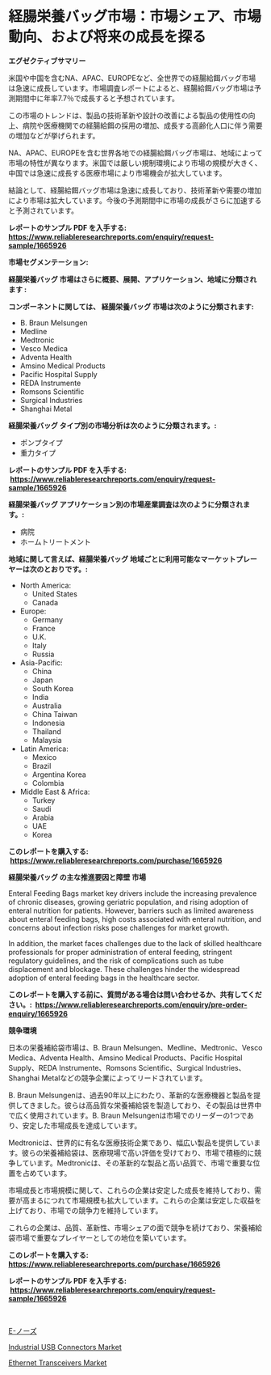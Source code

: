 <p><h1>経腸栄養バッグ市場：市場シェア、市場動向、および将来の成長を探る</h1></p><p><strong>エグゼクティブサマリー</strong></p>
<p><p>米国や中国を含むNA、APAC、EUROPEなど、全世界での経腸給餌バッグ市場は急速に成長しています。市場調査レポートによると、経腸給餌バッグ市場は予測期間中に年率7.7％で成長すると予想されています。</p><p>この市場のトレンドは、製品の技術革新や設計の改善による製品の使用性の向上、病院や医療機関での経腸給餌の採用の増加、成長する高齢化人口に伴う需要の増加などが挙げられます。</p><p>NA、APAC、EUROPEを含む世界各地での経腸給餌バッグ市場は、地域によって市場の特性が異なります。米国では厳しい規制環境により市場の規模が大きく、中国では急速に成長する医療市場により市場機会が拡大しています。</p><p>結論として、経腸給餌バッグ市場は急速に成長しており、技術革新や需要の増加により市場は拡大しています。今後の予測期間中に市場の成長がさらに加速すると予測されています。</p></p>
<p><strong>レポートのサンプル PDF を入手する: <a href="https://www.reliableresearchreports.com/enquiry/request-sample/1665926">https://www.reliableresearchreports.com/enquiry/request-sample/1665926</a></strong></p>
<p><strong>市場セグメンテーション:</strong></p>
<p><strong> 経腸栄養バッグ 市場はさらに概要、展開、アプリケーション、地域に分類されます :</strong></p>
<p><strong>コンポーネントに関しては、 経腸栄養バッグ 市場は次のように分類されます: &nbsp;</strong></p>
<p><ul><li>B. Braun Melsungen</li><li>Medline</li><li>Medtronic</li><li>Vesco Medica</li><li>Adventa Health</li><li>Amsino Medical Products</li><li>Pacific Hospital Supply</li><li>REDA Instrumente</li><li>Romsons Scientific</li><li>Surgical Industries</li><li>Shanghai Metal</li></ul></p>
<p><strong> 経腸栄養バッグ タイプ別の市場分析は次のように分類されます。:</strong></p>
<p><ul><li>ポンプタイプ</li><li>重力タイプ</li></ul></p>
<p><strong>レポートのサンプル PDF を入手する: &nbsp;<a href="https://www.reliableresearchreports.com/enquiry/request-sample/1665926">https://www.reliableresearchreports.com/enquiry/request-sample/1665926</a></strong></p>
<p><strong> 経腸栄養バッグ アプリケーション別の市場産業調査は次のように分類されます。:</strong></p>
<p><ul><li>病院</li><li>ホームトリートメント</li></ul></p>
<p><strong>地域に関して言えば、経腸栄養バッグ 地域ごとに利用可能なマーケットプレーヤーは次のとおりです。:</strong></p>
<p><ul>
    <li>
        North America:
        <ul>
            <li>United States</li>
            <li>Canada</li>
        </ul>
    </li>
    <li>
        Europe:
        <ul>
            <li>Germany</li>
            <li>France</li>
            <li>U.K.</li>
            <li>Italy</li>
            <li>Russia</li>
        </ul>
    </li>
    <li>
        Asia-Pacific:
        <ul>
            <li>China</li>
            <li>Japan</li>
            <li>South Korea</li>
            <li>India</li>
            <li>Australia</li>
            <li>China Taiwan</li>
            <li>Indonesia</li>
            <li>Thailand</li>
            <li>Malaysia</li>
        </ul>
    </li>
    <li>
        Latin America:
        <ul>
            <li>Mexico</li>
            <li>Brazil</li>
            <li>Argentina Korea</li>
            <li>Colombia</li>
        </ul>
    </li>
    <li>
        Middle East & Africa:
        <ul>
            <li>Turkey</li>
            <li>Saudi</li>
            <li>Arabia</li>
            <li>UAE</li>
            <li>Korea</li>
        </ul>
    </li>
    </ul></p>
<p><strong>このレポートを購入する: &nbsp;<a href="https://www.reliableresearchreports.com/purchase/1665926">https://www.reliableresearchreports.com/purchase/1665926</a></strong></p>
<p><strong>経腸栄養バッグ の主な推進要因と障壁 市場</strong></p>
<p><p>Enteral Feeding Bags market key drivers include the increasing prevalence of chronic diseases, growing geriatric population, and rising adoption of enteral nutrition for patients. However, barriers such as limited awareness about enteral feeding bags, high costs associated with enteral nutrition, and concerns about infection risks pose challenges for market growth.</p><p>In addition, the market faces challenges due to the lack of skilled healthcare professionals for proper administration of enteral feeding, stringent regulatory guidelines, and the risk of complications such as tube displacement and blockage. These challenges hinder the widespread adoption of enteral feeding bags in the healthcare sector.</p></p>
<p><strong>このレポートを購入する前に、質問がある場合は問い合わせるか、共有してください。:&nbsp; <a href="https://www.reliableresearchreports.com/enquiry/pre-order-enquiry/1665926">https://www.reliableresearchreports.com/enquiry/pre-order-enquiry/1665926</a></strong></p>
<p><strong>競争環境</strong></p>
<p><p>日本の栄養補給袋市場は、B. Braun Melsungen、Medline、Medtronic、Vesco Medica、Adventa Health、Amsino Medical Products、Pacific Hospital Supply、REDA Instrumente、Romsons Scientific、Surgical Industries、Shanghai Metalなどの競争企業によってリードされています。</p><p>B. Braun Melsungenは、過去90年以上にわたり、革新的な医療機器と製品を提供してきました。彼らは高品質な栄養補給袋を製造しており、その製品は世界中で広く使用されています。B. Braun Melsungenは市場でのリーダーの1つであり、安定した市場成長を達成しています。</p><p>Medtronicは、世界的に有名な医療技術企業であり、幅広い製品を提供しています。彼らの栄養補給袋は、医療現場で高い評価を受けており、市場で積極的に競争しています。Medtronicは、その革新的な製品と高い品質で、市場で重要な位置を占めています。</p><p>市場成長と市場規模に関して、これらの企業は安定した成長を維持しており、需要が高まるにつれて市場規模も拡大しています。これらの企業は安定した収益を上げており、市場での競争力を維持しています。</p><p>これらの企業は、品質、革新性、市場シェアの面で競争を続けており、栄養補給袋市場で重要なプレイヤーとしての地位を築いています。</p></p>
<p><strong>このレポートを購入する: &nbsp; <a href="https://www.reliableresearchreports.com/purchase/1665926">https://www.reliableresearchreports.com/purchase/1665926</a></strong></p>
<p><strong>レポートのサンプル PDF を入手する: &nbsp;<a href="https://www.reliableresearchreports.com/enquiry/request-sample/1665926">https://www.reliableresearchreports.com/enquiry/request-sample/1665926</a></strong><strong></strong></p>
<p>&nbsp;</p>
<p><p><a href="https://github.com/SantosDicki04/Market-Research-Report-List-1/blob/main/157862515019.md">E-ノーズ</a></p><p><a href="https://github.com/ruddyyedelwadw/Market-Research-Report-List-1/blob/main/industrial-usb-connectors-market.md">Industrial USB Connectors Market</a></p><p><a href="https://github.com/jaidynmorantestelletmjzya/Market-Research-Report-List-2/blob/main/ethernet-transceivers-market.md">Ethernet Transceivers Market</a></p></p>